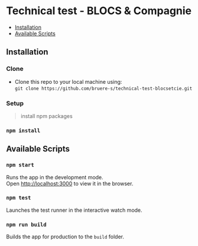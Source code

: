 # Technical test - BLOCS & Compagnie

- [Installation](#installation)
- [Available Scripts](#available-scripts)

## Installation

### Clone

- Clone this repo to your local machine using: <br />
`git clone https://github.com/bruere-s/technical-test-blocsetcie.git`

### Setup

> install npm packages

### `npm install`

## Available Scripts

### `npm start`

Runs the app in the development mode.<br />
Open [http://localhost:3000](http://localhost:3000) to view it in the browser.

### `npm test`

Launches the test runner in the interactive watch mode.<br />

### `npm run build`

Builds the app for production to the `build` folder.<br />